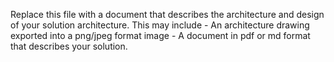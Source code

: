 Replace this file with a document that describes the architecture and design of your solution architecture. This may include
    - An architecture drawing exported into a png/jpeg format image
    - A document in pdf or md format that describes your solution.
